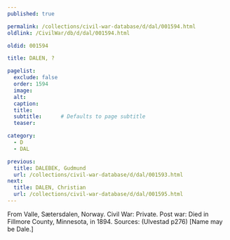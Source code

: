 ```yaml
---
published: true

permalink: /collections/civil-war-database/d/dal/001594.html
oldlink: /CivilWar/db/d/dal/001594.html

oldid: 001594

title: DALEN, ?

pagelist:
  exclude: false
  order: 1594
  image: 
  alt:
  caption:
  title:
  subtitle:      # Defaults to page subtitle
  teaser:

category: 
  - D 
  - DAL

previous:
  title: DALEBEK, Gudmund
  url: /collections/civil-war-database/d/dal/001593.html  
next:
  title: DALEN, Christian
  url: /collections/civil-war-database/d/dal/001595.html   
---
```

From Valle, S&aelig;tersdalen, Norway. Civil War: Private. Post war: Died in Fillmore County, Minnesota, in 1894. Sources: (Ulvestad p276) [Name may be Dale.]